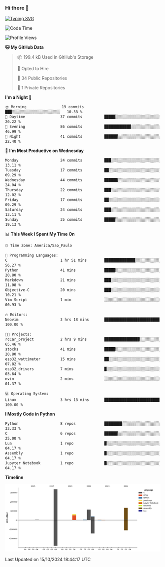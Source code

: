### Hi there 👋

<a href="https://git.io/typing-svg"><img src="https://readme-typing-svg.herokuapp.com?font=Fira+Code&duration=2000&pause=100&center=true&vCenter=true&multiline=true&width=720&height=175&lines=Gui's+are+a+lie%2C+they+are+just+front-ends+to+the+shell.;Through+the+shell%2C+I+gain+sudo.;Through+sudo%2C+I+gain+power.;Through+power%2C+I+gain+root.;Through+root%2C+my+chains+are+broken.;uid%3D0+shall+free+me...." alt="Typing SVG" /></a>


<!--START_SECTION:waka-->
![Code Time](http://img.shields.io/badge/Code%20Time-1%2C008%20hrs%2018%20mins-blue)

![Profile Views](http://img.shields.io/badge/Profile%20Views-1-blue)

**🐱 My GitHub Data** 

> 📦 199.4 kB Used in GitHub's Storage 
 > 
> 💼 Opted to Hire
 > 
> 📜 34 Public Repositories 
 > 
> 🔑 1 Private Repositories 
 > 
**I'm a Night 🦉** 

```text
🌞 Morning                19 commits          ███░░░░░░░░░░░░░░░░░░░░░░   10.38 % 
🌆 Daytime                37 commits          █████░░░░░░░░░░░░░░░░░░░░   20.22 % 
🌃 Evening                86 commits          ████████████░░░░░░░░░░░░░   46.99 % 
🌙 Night                  41 commits          ██████░░░░░░░░░░░░░░░░░░░   22.40 % 
```
📅 **I'm Most Productive on Wednesday** 

```text
Monday                   24 commits          ███░░░░░░░░░░░░░░░░░░░░░░   13.11 % 
Tuesday                  17 commits          ██░░░░░░░░░░░░░░░░░░░░░░░   09.29 % 
Wednesday                44 commits          ██████░░░░░░░░░░░░░░░░░░░   24.04 % 
Thursday                 22 commits          ███░░░░░░░░░░░░░░░░░░░░░░   12.02 % 
Friday                   17 commits          ██░░░░░░░░░░░░░░░░░░░░░░░   09.29 % 
Saturday                 24 commits          ███░░░░░░░░░░░░░░░░░░░░░░   13.11 % 
Sunday                   35 commits          █████░░░░░░░░░░░░░░░░░░░░   19.13 % 
```


📊 **This Week I Spent My Time On** 

```text
🕑︎ Time Zone: America/Sao_Paulo

💬 Programming Languages: 
C                        1 hr 51 mins        ██████████████░░░░░░░░░░░   56.27 % 
Python                   41 mins             █████░░░░░░░░░░░░░░░░░░░░   20.80 % 
Markdown                 21 mins             ███░░░░░░░░░░░░░░░░░░░░░░   11.08 % 
Objective-C              20 mins             ███░░░░░░░░░░░░░░░░░░░░░░   10.21 % 
Vim Script               1 min               ░░░░░░░░░░░░░░░░░░░░░░░░░   00.93 % 

🔥 Editors: 
Neovim                   3 hrs 18 mins       █████████████████████████   100.00 % 

🐱‍💻 Projects: 
rcCar_project            2 hrs 9 mins        ████████████████░░░░░░░░░   65.46 % 
stocks                   41 mins             █████░░░░░░░░░░░░░░░░░░░░   20.80 % 
esp32_wattimeter         15 mins             ██░░░░░░░░░░░░░░░░░░░░░░░   07.82 % 
esp32_drivers            7 mins              █░░░░░░░░░░░░░░░░░░░░░░░░   03.64 % 
nvim                     2 mins              ░░░░░░░░░░░░░░░░░░░░░░░░░   01.37 % 

💻 Operating System: 
Linux                    3 hrs 18 mins       █████████████████████████   100.00 % 
```

**I Mostly Code in Python** 

```text
Python                   8 repos             ████████░░░░░░░░░░░░░░░░░   33.33 % 
C                        6 repos             ██████░░░░░░░░░░░░░░░░░░░   25.00 % 
Lua                      1 repo              █░░░░░░░░░░░░░░░░░░░░░░░░   04.17 % 
Assembly                 1 repo              █░░░░░░░░░░░░░░░░░░░░░░░░   04.17 % 
Jupyter Notebook         1 repo              █░░░░░░░░░░░░░░░░░░░░░░░░   04.17 % 
```



**Timeline**

![Lines of Code chart](https://raw.githubusercontent.com/Gedankenn/Gedankenn/main/assets/bar_graph.png)


 Last Updated on 15/10/2024 18:44:17 UTC
<!--END_SECTION:waka-->
